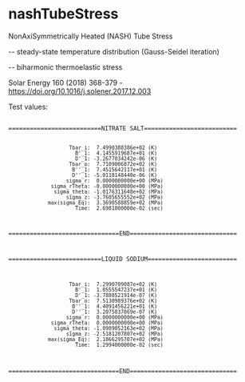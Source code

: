# nashTubeStress
NonAxiSymmetrically Heated (NASH) Tube Stress

-- steady-state temperature distribution (Gauss-Seidel iteration)

-- biharmonic thermoelastic stress

Solar Energy 160 (2018) 368-379 - https://doi.org/10.1016/j.solener.2017.12.003

Test values:

<code>
==========================NITRATE SALT==========================

                        Tbar_i:  7.4990388386e+02 (K)
                          B'_1:  4.1455919687e+01 (K)
                          D'_1: -3.2677034242e-06 (K)
                        Tbar_o:  7.7109006872e+02 (K)
                         B''_1:  7.4515642117e+01 (K)
                         D''_1: -5.0118148440e-06 (K)
                       sigma_r:  0.0000000000e+00 (MPa)
                  sigma_rTheta: -0.0000000000e+00 (MPa)
                   sigma_theta: -1.0176311648e+02 (MPa)
                       sigma_z: -3.7605655552e+02 (MPa)
                 max(sigma_Eq):  3.3690588859e+02 (MPa)
                          Time:  2.6981000000e-02 (sec)

===============================END==============================


==========================LIQUID SODIUM=========================

                        Tbar_i:  7.2990709087e+02 (K)
                          B'_1:  1.0555547237e+01 (K)
                          D'_1: -3.7888521914e-07 (K)
                        Tbar_o:  7.5130989376e+02 (K)
                         B''_1:  4.4091456221e+01 (K)
                         D''_1:  3.2075837869e-07 (K)
                       sigma_r:  0.0000000000e+00 (MPa)
                  sigma_rTheta:  0.0000000000e+00 (MPa)
                   sigma_theta: -1.0989052163e+02 (MPa)
                       sigma_z: -2.5181207807e+02 (MPa)
                 max(sigma_Eq):  2.1866295707e+02 (MPa)
                          Time:  1.2994000000e-02 (sec)

===============================END==============================
</code>